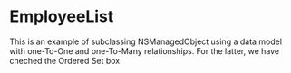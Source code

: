 # EmployeeList

This is an example of subclassing NSManagedObject using a data model with one-To-One and one-To-Many relationships. For the latter, we have cheched the Ordered Set box
